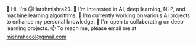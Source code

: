 👋 Hi, I'm @Harshmishra20.
👀 I'm interested in AI, deep learning, NLP, and machine learning algorithms.
🌱 I'm currently working on various AI projects to enhance my personal knowledge.
💞️ I'm open to collaborating on deep learning projects.
📫 To reach me, please email me at mishrahcool@gmail.com

